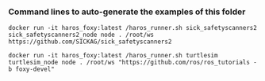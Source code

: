 ### Command lines to auto-generate the examples of this folder

```
docker run -it haros_foxy:latest /haros_runner.sh sick_safetyscanners2 sick_safetyscanners2_node node . /root/ws  https://github.com/SICKAG/sick_safetyscanners2

docker run -it haros_foxy:latest /haros_runner.sh turtlesim turtlesim_node node . /root/ws "https://github.com/ros/ros_tutorials -b foxy-devel"

```

